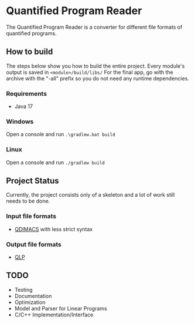 # Quantified Program Reader
The Quantified Program Reader is a converter for different file formats of quantified programs.

## How to build
The steps below show you how to build the entire project. Every module's output is saved in ```<module>/build/libs/```
For the final app, go with the archive with the "-all" prefix so you do not need any runtime dependencies.

### Requirements
- Java 17

### Windows
Open a console and run ````.\gradlew.bat build````

### Linux
Open a console and run ````./gradlew build````

## Project Status
Currently, the project consists only of a skeleton and a lot of work still needs to be done.

### Input file formats
- [QDIMACS](http://www.qbflib.org/qdimacs.html) with less strict syntax

### Output file formats
- [QLP](http://tm-server-2.wiwi.uni-siegen.de/t3-q-mip/index.php?id=24)

## TODO
- Testing
- Documentation
- Optimization
- Model and Parser for Linear Programs
- C/C++ Implementation/Interface